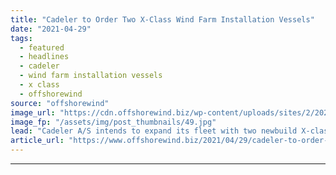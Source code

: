 ```yaml
---
title: "Cadeler to Order Two X-Class Wind Farm Installation Vessels"
date: "2021-04-29"
tags: 
  - featured
  - headlines
  - cadeler
  - wind farm installation vessels
  - x class
  - offshorewind
source: "offshorewind"
image_url: "https://cdn.offshorewind.biz/wp-content/uploads/sites/2/2021/04/29153503/Cadeler-to-Order-Two-X-Class-Wind-Farm-Installation-Vessels.jpg"
image_fp: "/assets/img/post_thumbnails/49.jpg"
lead: "Cadeler A/S intends to expand its fleet with two newbuild X-class vessels for installation"
article_url: "https://www.offshorewind.biz/2021/04/29/cadeler-to-order-two-x-class-wind-farm-installation-vessels/"
---
```


---
